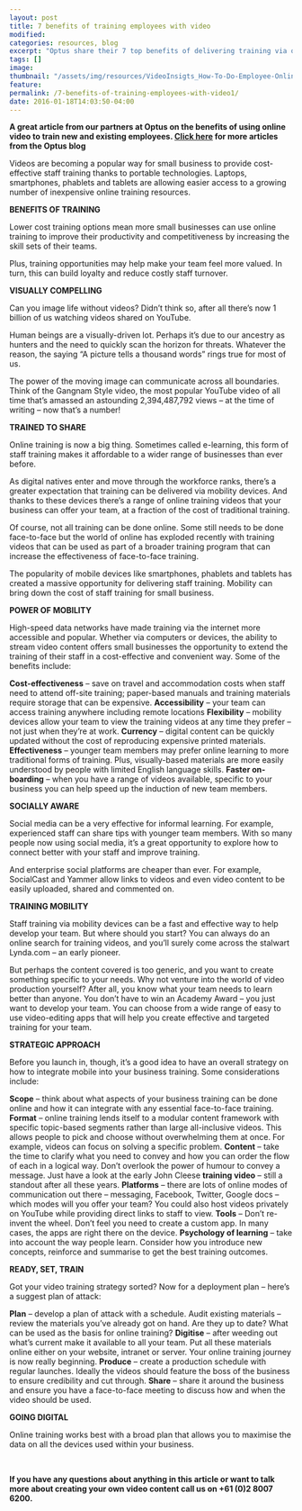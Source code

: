 ```yaml
---
layout: post
title: 7 benefits of training employees with video
modified:
categories: resources, blog
excerpt: "Optus share their 7 top benefits of delivering training via online video. Advancing technology on multiple devices available makes video the perfect choice! "
tags: []
image:
thumbnail: "/assets/img/resources/VideoInsigts_How-To-Do-Employee-Online-Training-Using-Video.jpg"
feature:
permalink: /7-benefits-of-training-employees-with-video1/
date: 2016-01-18T14:03:50-04:00
---
```

<strong>A great article from our partners at Optus on the benefits of using online video to train new and existing employees. <a href="https://blog.optus.com.au/how-to/employee-online-training-video/" target="_blank">Click here</a> for more articles from the Optus blog</strong>

Videos are becoming a popular way for small business to provide cost-effective staff training thanks to portable technologies. Laptops, smartphones, phablets and tablets are allowing easier access to a growing number of inexpensive online training resources.

<strong>BENEFITS OF TRAINING</strong>

Lower cost training options mean more small businesses can use online training to improve their productivity and competitiveness by increasing the skill sets of their teams.

Plus, training opportunities may help make your team feel more valued. In turn, this can build loyalty and reduce costly staff turnover.

<strong>VISUALLY COMPELLING</strong>

Can you image life without videos? Didn’t think so, after all there’s now 1 billion of us watching videos shared on YouTube.

Human beings are a visually-driven lot. Perhaps it’s due to our ancestry as hunters and the need to quickly scan the horizon for threats. Whatever the reason, the saying “A picture tells a thousand words” rings true for most of us.

The power of the moving image can communicate across all boundaries. Think of the Gangnam Style video, the most popular YouTube video of all time that’s amassed an astounding 2,394,487,792 views – at the time of writing – now that’s a number!

<strong>TRAINED TO SHARE</strong>

Online training is now a big thing. Sometimes called e-learning, this form of staff training makes it affordable to a wider range of businesses than ever before.

As digital natives enter and move through the workforce ranks, there’s a greater expectation that training can be delivered via mobility devices. And thanks to these devices there’s a range of online training videos that your business can offer your team, at a fraction of the cost of traditional training.

Of course, not all training can be done online. Some still needs to be done face-to-face but the world of online has exploded recently with training videos that can be used as part of a broader training program that can increase the effectiveness of face-to-face training.

The popularity of mobile devices like smartphones, phablets and tablets has created a massive opportunity for delivering staff training. Mobility can bring down the cost of staff training for small business.

<strong>POWER OF MOBILITY</strong>

High-speed data networks have made training via the internet more accessible and popular. Whether via computers or devices, the ability to stream video content offers small businesses the opportunity to extend the training of their staff in a cost-effective and convenient way. Some of the benefits include:

<strong>Cost-effectiveness</strong> – save on travel and accommodation costs when staff need to attend off-site training; paper-based manuals and training materials require storage that can be expensive.
<strong>Accessibility</strong> – your team can access training anywhere including remote locations
<strong>Flexibility</strong> – mobility devices allow your team to view the training videos at any time they prefer – not just when they’re at work.
<strong>Currency</strong> – digital content can be quickly updated without the cost of reproducing expensive printed materials.
<strong>Effectiveness</strong> – younger team members may prefer online learning to more traditional forms of training. Plus, visually-based materials are more easily understood by people with limited English language skills.
<strong>Faster on-boarding</strong> – when you have a range of videos available, specific to your business you can help speed up the induction of new team members.

<strong>SOCIALLY AWARE</strong>

Social media can be a very effective for informal learning. For example, experienced staff can share tips with younger team members. With so many people now using social media, it’s a great opportunity to explore how to connect better with your staff and improve training.

And enterprise social platforms are cheaper than ever. For example, SocialCast and Yammer allow links to videos and even video content to be easily uploaded, shared and commented on.

<strong>TRAINING MOBILITY</strong>

Staff training via mobility devices can be a fast and effective way to help develop your team. But where should you start? You can always do an online search for training videos, and you’ll surely come across the stalwart Lynda.com – an early pioneer.

But perhaps the content covered is too generic, and you want to create something specific to your needs. Why not venture into the world of video production yourself? After all, you know what your team needs to learn better than anyone. You don’t have to win an Academy Award – you just want to develop your team. You can choose from a wide range of easy to use video-editing apps that will help you create effective and targeted training for your team.

<strong>STRATEGIC APPROACH</strong>

Before you launch in, though, it’s a good idea to have an overall strategy on how to integrate mobile into your business training. Some considerations include:

<strong>Scope</strong> – think about what aspects of your business training can be done online and how it can integrate with any essential face-to-face training.
<strong>Format</strong> – online training lends itself to a modular content framework with specific topic-based segments rather than large all-inclusive videos. This allows people to pick and choose without overwhelming them at once. For example, videos can focus on solving a specific problem.
<strong>Content</strong> – take the time to clarify what you need to convey and how you can order the flow of each in a logical way. Don’t overlook the power of humour to convey a message. Just have a look at the early John Cleese <strong>training video</strong> – still a standout after all these years.
<strong>Platforms</strong> – there are lots of online modes of communication out there – messaging, Facebook, Twitter, Google docs – which modes will you offer your team? You could also host videos privately on YouTube while providing direct links to staff to view.
<strong>Tools</strong> – Don’t re-invent the wheel. Don’t feel you need to create a custom app. In many cases, the apps are right there on the device.
<strong>Psychology of learning</strong> – take into account the way people learn. Consider how you introduce new concepts, reinforce and summarise to get the best training outcomes.

<strong>READY, SET, TRAIN</strong>

Got your video training strategy sorted? Now for a deployment plan – here’s a suggest plan of attack:

<strong>Plan</strong> – develop a plan of attack with a schedule.
Audit existing materials – review the materials you’ve already got on hand. Are they up to date? What can be used as the basis for online training?
<strong>Digitise</strong> – after weeding out what’s current make it available to all your team. Put all these materials online either on your website, intranet or server. Your online training journey is now really beginning.
<strong>Produce</strong> – create a production schedule with regular launches. Ideally the videos should feature the boss of the business to ensure credibility and cut through.
<strong>Share</strong> – share it around the business and ensure you have a face-to-face meeting to discuss how and when the video should be used.

<strong>GOING DIGITAL</strong>

Online training works best with a broad plan that allows you to maximise the data on all the devices used within your business.

&nbsp;

<strong>If you have any questions about anything in this article or want to talk more about creating your own video content call us on +61 (0)2 8007 6200.</strong>